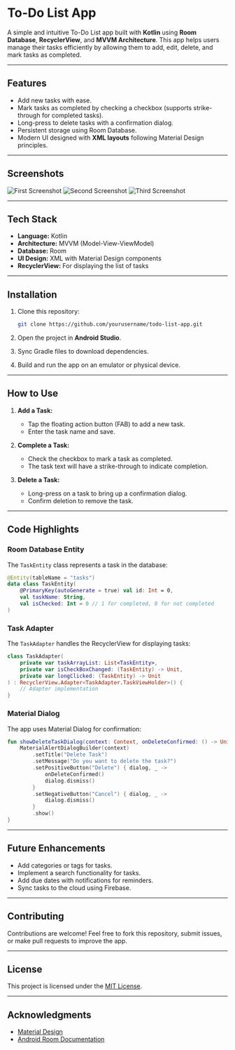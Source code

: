 # To-Do List App

A simple and intuitive To-Do List app built with **Kotlin** using **Room Database**, **RecyclerView**, and **MVVM Architecture**. This app helps users manage their tasks efficiently by allowing them to add, edit, delete, and mark tasks as completed.

---

## Features

- Add new tasks with ease.
- Mark tasks as completed by checking a checkbox (supports strike-through for completed tasks).
- Long-press to delete tasks with a confirmation dialog.
- Persistent storage using Room Database.
- Modern UI designed with **XML layouts** following Material Design principles.

---

## Screenshots

![First Screenshot](screenshots/ss1.jpeg)
![Second Screenshot](screenshots/ss2.jpeg)
![Third Screenshot](screenshots/ss3.jpeg)


---

## Tech Stack

- **Language:** Kotlin
- **Architecture:** MVVM (Model-View-ViewModel)
- **Database:** Room
- **UI Design:** XML with Material Design components
- **RecyclerView:** For displaying the list of tasks

---

## Installation

1. Clone this repository:

   ```bash
   git clone https://github.com/yourusername/todo-list-app.git
   ```

2. Open the project in **Android Studio**.

3. Sync Gradle files to download dependencies.

4. Build and run the app on an emulator or physical device.

---

## How to Use

1. **Add a Task:**

   - Tap the floating action button (FAB) to add a new task.
   - Enter the task name and save.

2. **Complete a Task:**

   - Check the checkbox to mark a task as completed.
   - The task text will have a strike-through to indicate completion.

3. **Delete a Task:**

   - Long-press on a task to bring up a confirmation dialog.
   - Confirm deletion to remove the task.

---

## Code Highlights

### Room Database Entity

The `TaskEntity` class represents a task in the database:

```kotlin
@Entity(tableName = "tasks")
data class TaskEntity(
    @PrimaryKey(autoGenerate = true) val id: Int = 0,
    val taskName: String,
    val isChecked: Int = 0 // 1 for completed, 0 for not completed
)
```

### Task Adapter

The `TaskAdapter` handles the RecyclerView for displaying tasks:

```kotlin
class TaskAdapter(
    private var taskArrayList: List<TaskEntity>,
    private var isCheckBoxChanged: (TaskEntity) -> Unit,
    private var longClicked: (TaskEntity) -> Unit
) : RecyclerView.Adapter<TaskAdapter.TaskViewHolder>() {
    // Adapter implementation
}
```

### Material Dialog

The app uses Material Dialog for confirmation:

```kotlin
fun showDeleteTaskDialog(context: Context, onDeleteConfirmed: () -> Unit) {
    MaterialAlertDialogBuilder(context)
        .setTitle("Delete Task")
        .setMessage("Do you want to delete the task?")
        .setPositiveButton("Delete") { dialog, _ ->
            onDeleteConfirmed()
            dialog.dismiss()
        }
        .setNegativeButton("Cancel") { dialog, _ ->
            dialog.dismiss()
        }
        .show()
}
```

---

## Future Enhancements

- Add categories or tags for tasks.
- Implement a search functionality for tasks.
- Add due dates with notifications for reminders.
- Sync tasks to the cloud using Firebase.

---

## Contributing

Contributions are welcome! Feel free to fork this repository, submit issues, or make pull requests to improve the app.

---

## License

This project is licensed under the [MIT License](LICENSE).

---

## Acknowledgments

- [Material Design](https://material.io/design)
- [Android Room Documentation](https://developer.android.com/training/data-storage/room)

